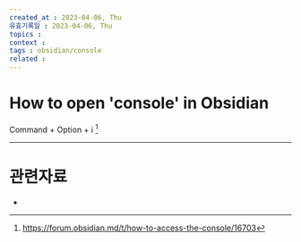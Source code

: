 ```yaml
---
created_at : 2023-04-06, Thu
유효기록일 : 2023-04-06, Thu
topics : 
context : 
tags : obsidian/console
related : 
---
```

# How to open 'console' in Obsidian
Command + Option + i [^1]




---
# 관련자료
-

[^1]: https://forum.obsidian.md/t/how-to-access-the-console/16703